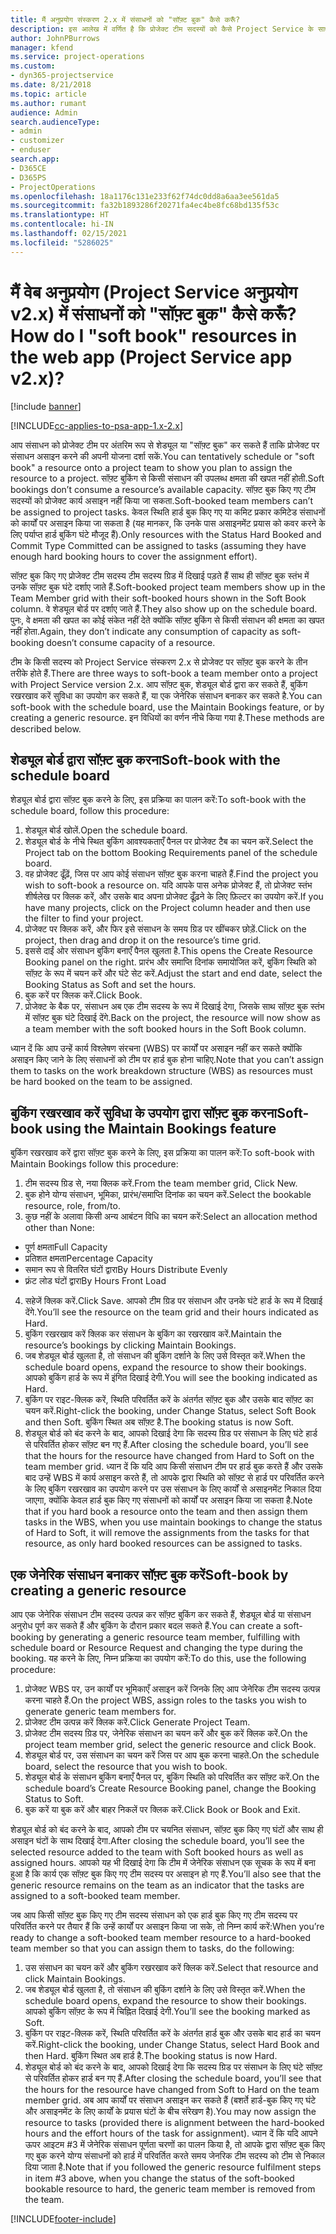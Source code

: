```yaml
---
title: मैं अनुप्रयोग संस्करण 2.x में संसाधनों को "सॉफ़्ट बुक" कैसे करूँ?
description: इस आलेख में वर्णित है कि प्रोजेक्ट टीम सदस्यों को कैसे Project Service के साथ सॉफ़्ट बुक किया जा सकता है.
author: JohnPBurrows
manager: kfend
ms.service: project-operations
ms.custom:
- dyn365-projectservice
ms.date: 8/21/2018
ms.topic: article
ms.author: rumant
audience: Admin
search.audienceType:
- admin
- customizer
- enduser
search.app:
- D365CE
- D365PS
- ProjectOperations
ms.openlocfilehash: 18a1176c131e233f62f74dc0dd8a6aa3ee561da5
ms.sourcegitcommit: fa32b1893286f20271fa4ec4be8fc68bd135f53c
ms.translationtype: HT
ms.contentlocale: hi-IN
ms.lasthandoff: 02/15/2021
ms.locfileid: "5286025"
---
```

# <a name="how-do-i-soft-book-resources-in-the-web-app-project-service-app-v2x"></a><span data-ttu-id="acc45-103">मैं वेब अनुप्रयोग (Project Service अनुप्रयोग v2.x) में संसाधनों को "सॉफ़्ट बुक" कैसे करूँ?</span><span class="sxs-lookup"><span data-stu-id="acc45-103">How do I "soft book" resources in the web app (Project Service app v2.x)?</span></span>

[!include [banner](../includes/psa-now-project-operations.md)]

[!INCLUDE[cc-applies-to-psa-app-1.x-2.x](../includes/cc-applies-to-psa-app-1x-2x.md)]

<span data-ttu-id="acc45-104">आप संसाधन को प्रोजेक्ट टीम पर अंतरिम रूप से शेड्यूल या "सॉफ़्ट बुक" कर सकते हैं ताकि प्रोजेक्ट पर संसाधन असाइन करने की अपनी योजना दर्शा सकें.</span><span class="sxs-lookup"><span data-stu-id="acc45-104">You can tentatively schedule or "soft book" a resource onto a project team to show you plan to assign the resource to a project.</span></span> <span data-ttu-id="acc45-105">सॉफ़्ट बुकिंग से किसी संसाधन की उपलब्ध क्षमता की खपत नहीं होती.</span><span class="sxs-lookup"><span data-stu-id="acc45-105">Soft bookings don’t consume a resource’s available capacity.</span></span> <span data-ttu-id="acc45-106">सॉफ़्ट बुक किए गए टीम सदस्यों को प्रोजेक्ट कार्य असाइन नहीं किया जा सकता.</span><span class="sxs-lookup"><span data-stu-id="acc45-106">Soft-booked team members can’t be assigned to project tasks.</span></span> <span data-ttu-id="acc45-107">केवल स्थिति हार्ड बुक किए गए या कमिट प्रकार कमिटेड संसाधनों को कार्यों पर असाइन किया जा सकता है (यह मानकर, कि उनके पास असाइनमेंट प्रयास को कवर करने के लिए पर्याप्त हार्ड बुकिंग घंटे मौजूद हैं).</span><span class="sxs-lookup"><span data-stu-id="acc45-107">Only resources with the Status Hard Booked and Commit Type Committed can be assigned to tasks (assuming they have enough hard booking hours to cover the assignment effort).</span></span>

<span data-ttu-id="acc45-108">सॉफ़्ट बुक किए गए प्रोजेक्ट टीम सदस्य टीम सदस्य ग्रिड में दिखाई पड़ते हैं साथ ही सॉफ़्ट बुक स्तंभ में उनके सॉफ़्ट बुक घंटे दर्शाए जाते हैं.</span><span class="sxs-lookup"><span data-stu-id="acc45-108">Soft-booked project team members show up in the Team Member grid with their soft-booked hours shown in the Soft Book column.</span></span> <span data-ttu-id="acc45-109">वे शेड्यूल बोर्ड पर दर्शाए जाते हैं.</span><span class="sxs-lookup"><span data-stu-id="acc45-109">They also show up on the schedule board.</span></span> <span data-ttu-id="acc45-110">पुनः, वे क्षमता की खपत का कोई संकेत नहीं देते क्योंकि सॉफ़्ट बुकिंग से किसी संसाधन की क्षमता का खपत नहीं होता.</span><span class="sxs-lookup"><span data-stu-id="acc45-110">Again, they don’t indicate any consumption of capacity as soft-booking doesn’t consume capacity of a resource.</span></span>

<span data-ttu-id="acc45-111">टीम के किसी सदस्य को Project Service संस्करण 2.x से प्रोजेक्ट पर सॉफ़्ट बुक करने के तीन तरीके होते हैं.</span><span class="sxs-lookup"><span data-stu-id="acc45-111">There are three ways to soft-book a team member onto a project with Project Service version 2.x.</span></span> <span data-ttu-id="acc45-112">आप सॉफ़्ट बुक, शेड्यूल बोर्ड द्वारा कर सकते हैं, बुकिंग रखरखाव करें सुविधा का उपयोग कर सकते हैं, या एक जेनेरिक संसाधन बनाकर कर सकते है.</span><span class="sxs-lookup"><span data-stu-id="acc45-112">You can soft-book with the schedule board, use the Maintain Bookings feature, or by creating a generic resource.</span></span> <span data-ttu-id="acc45-113">इन विधियों का वर्णन नीचे किया गया है.</span><span class="sxs-lookup"><span data-stu-id="acc45-113">These methods are described below.</span></span>

## <a name="soft-book-with-the-schedule-board"></a><span data-ttu-id="acc45-114">शेड्यूल बोर्ड द्वारा सॉफ़्ट बुक करना</span><span class="sxs-lookup"><span data-stu-id="acc45-114">Soft-book with the schedule board</span></span>

<span data-ttu-id="acc45-115">शेड्यूल बोर्ड द्वारा सॉफ़्ट बुक करने के लिए, इस प्रक्रिया का पालन करें:</span><span class="sxs-lookup"><span data-stu-id="acc45-115">To soft-book with the schedule board, follow this procedure:</span></span> 
1. <span data-ttu-id="acc45-116">शेड्यूल बोर्ड खोलें.</span><span class="sxs-lookup"><span data-stu-id="acc45-116">Open the schedule board.</span></span>
2. <span data-ttu-id="acc45-117">शेड्यूल बोर्ड के नीचे स्थित बुकिंग आवश्यकताएँ पैनल पर प्रोजेक्ट टैब का चयन करें.</span><span class="sxs-lookup"><span data-stu-id="acc45-117">Select the Project tab on the bottom Booking Requirements panel of the schedule board.</span></span>
3. <span data-ttu-id="acc45-118">वह प्रोजेक्ट ढूँढ़ें, जिस पर आप कोई संसाधन सॉफ़्ट बुक करना चाहते हैं.</span><span class="sxs-lookup"><span data-stu-id="acc45-118">Find the project you wish to soft-book a resource on.</span></span> <span data-ttu-id="acc45-119">यदि आपके पास अनेक प्रोजेक्ट हैं, तो प्रोजेक्ट स्तंभ शीर्षलेख पर क्लिक करें, और उसके बाद अपना प्रोजेक्ट ढूँढ़ने के लिए फ़िल्टर का उपयोग करें.</span><span class="sxs-lookup"><span data-stu-id="acc45-119">If you have many projects, click on the Project column header and then use the filter to find your project.</span></span>
4. <span data-ttu-id="acc45-120">प्रोजेक्ट पर क्लिक करें, और फिर इसे संसाधन के समय ग्रिड पर खींचकर छोड़ें.</span><span class="sxs-lookup"><span data-stu-id="acc45-120">Click on the project, then drag and drop it on the resource’s time grid.</span></span>
5. <span data-ttu-id="acc45-121">इससे दाईं ओर संसाधन बुकिंग बनाएँ पैनल खुलता है.</span><span class="sxs-lookup"><span data-stu-id="acc45-121">This opens the Create Resource Booking panel on the right.</span></span> <span data-ttu-id="acc45-122">प्रारंभ और समाप्ति दिनांक समायोजित करें, बुकिंग स्थिति को सॉफ़्ट के रूप में चयन करें और घंटे सेट करें.</span><span class="sxs-lookup"><span data-stu-id="acc45-122">Adjust the start and end date, select the Booking Status as Soft and set the hours.</span></span> 
6. <span data-ttu-id="acc45-123">बुक करें पर क्लिक करें.</span><span class="sxs-lookup"><span data-stu-id="acc45-123">Click Book.</span></span>
7. <span data-ttu-id="acc45-124">प्रोजेक्ट के बैक पर, संसाधन अब एक टीम सदस्य के रूप में दिखाई देगा, जिसके साथ सॉफ़्ट बुक स्तंभ में सॉफ़्ट बुक घंटे दिखाई देंगे.</span><span class="sxs-lookup"><span data-stu-id="acc45-124">Back on the project, the resource will now show as a team member with the soft booked hours in the Soft Book column.</span></span>

<span data-ttu-id="acc45-125">ध्यान दें कि आप उन्हें कार्य विश्लेषण संरचना (WBS) पर कार्यों पर असाइन नहीं कर सकते क्योंकि असाइन किए जाने के लिए संसाधनों को टीम पर हार्ड बुक होना चाहिए.</span><span class="sxs-lookup"><span data-stu-id="acc45-125">Note that you can’t assign them to tasks on the work breakdown structure (WBS) as resources must be hard booked on the team to be assigned.</span></span>

## <a name="soft-book-using-the-maintain-bookings-feature"></a><span data-ttu-id="acc45-126">बुकिंग रखरखाव करें सुविधा के उपयोग द्वारा सॉफ़्ट बुक करना</span><span class="sxs-lookup"><span data-stu-id="acc45-126">Soft-book using the Maintain Bookings feature</span></span>

<span data-ttu-id="acc45-127">बुकिंग रखरखाव करें द्वारा सॉफ़्ट बुक करने के लिए, इस प्रक्रिया का पालन करें:</span><span class="sxs-lookup"><span data-stu-id="acc45-127">To soft-book with Maintain Bookings follow this procedure:</span></span>
1. <span data-ttu-id="acc45-128">टीम सदस्य ग्रिड से, नया क्लिक करें.</span><span class="sxs-lookup"><span data-stu-id="acc45-128">From the team member grid, Click New.</span></span>
2. <span data-ttu-id="acc45-129">बुक होने योग्य संसाधन, भूमिका, प्रारंभ/समाप्ति दिनांक का चयन करें.</span><span class="sxs-lookup"><span data-stu-id="acc45-129">Select the bookable resource, role, from/to.</span></span>
3. <span data-ttu-id="acc45-130">कुछ नहीं के अलावा किसी अन्य आबंटन विधि का चयन करें:</span><span class="sxs-lookup"><span data-stu-id="acc45-130">Select an allocation method other than None:</span></span>
- <span data-ttu-id="acc45-131">पूर्ण क्षमता</span><span class="sxs-lookup"><span data-stu-id="acc45-131">Full Capacity</span></span>
- <span data-ttu-id="acc45-132">प्रतिशत क्षमता</span><span class="sxs-lookup"><span data-stu-id="acc45-132">Percentage Capacity</span></span>
- <span data-ttu-id="acc45-133">समान रूप से वितरित घंटों द्वारा</span><span class="sxs-lookup"><span data-stu-id="acc45-133">By Hours Distribute Evenly</span></span>
- <span data-ttu-id="acc45-134">फ़्रंट लोड घंटों द्वारा</span><span class="sxs-lookup"><span data-stu-id="acc45-134">By Hours Front Load</span></span>
4. <span data-ttu-id="acc45-135">सहेजें क्लिक करें.</span><span class="sxs-lookup"><span data-stu-id="acc45-135">Click Save.</span></span> <span data-ttu-id="acc45-136">आपको टीम ग्रिड पर संसाधन और उनके घंटे हार्ड के रूप में दिखाई देंगे.</span><span class="sxs-lookup"><span data-stu-id="acc45-136">You’ll see the resource on the team grid and their hours indicated as Hard.</span></span>
5. <span data-ttu-id="acc45-137">बुकिंग रखरखाव करें क्लिक कर संसाधन के बुकिंग का रखरखाव करें.</span><span class="sxs-lookup"><span data-stu-id="acc45-137">Maintain the resource’s bookings by clicking Maintain Bookings.</span></span>
6. <span data-ttu-id="acc45-138">जब शेड्यूल बोर्ड खुलता है, तो संसाधन की बुकिंग दर्शाने के लिए उसे विस्तृत करें.</span><span class="sxs-lookup"><span data-stu-id="acc45-138">When the schedule board opens, expand the resource to show their bookings.</span></span> <span data-ttu-id="acc45-139">आपको बुकिंग हार्ड के रूप में इंगित दिखाई देगी.</span><span class="sxs-lookup"><span data-stu-id="acc45-139">You will see the booking indicated as Hard.</span></span>
7. <span data-ttu-id="acc45-140">बुकिंग पर राइट-क्लिक करें, स्थिति परिवर्तित करें के अंतर्गत सॉफ़्ट बुक और उसके बाद सॉफ़्ट का चयन करें.</span><span class="sxs-lookup"><span data-stu-id="acc45-140">Right-click the booking, under Change Status, select Soft Book and then Soft.</span></span> <span data-ttu-id="acc45-141">बुकिंग स्थित अब सॉफ़्ट है.</span><span class="sxs-lookup"><span data-stu-id="acc45-141">The booking status is now Soft.</span></span>
8. <span data-ttu-id="acc45-142">शेड्यूल बोर्ड को बंद करने के बाद, आपको दिखाई देगा कि सदस्य ग्रिड पर संसाधन के लिए घंटे हार्ड से परिवर्तित होकर सॉफ़्ट बन गए हैं.</span><span class="sxs-lookup"><span data-stu-id="acc45-142">After closing the schedule board, you’ll see that the hours for the resource have changed from Hard to Soft on the team member grid.</span></span>
<span data-ttu-id="acc45-143">ध्यान दें कि यदि आप किसी संसाधन टीम पर हार्ड बुक करते हैं और उसके बाद उन्हें WBS में कार्य असाइन करते हैं, तो आपके द्वारा स्थिति को सॉफ़्ट से हार्ड पर परिवर्तित करने के लिए बुकिंग रखरखाव का उपयोग करने पर उस संसाधन के लिए कार्यों से असाइनमेंट निकाल दिया जाएगा, क्योंकि केवल हार्ड बुक किए गए संसाधनों को कार्यों पर असाइन किया जा सकता है.</span><span class="sxs-lookup"><span data-stu-id="acc45-143">Note that if you hard book a resource onto the team and then assign them tasks in the WBS, when you use maintain bookings to change the status of Hard to Soft, it will remove the assignments from the tasks for that resource, as only hard booked resources can be assigned to tasks.</span></span>

## <a name="soft-book-by-creating-a-generic-resource"></a><span data-ttu-id="acc45-144">एक जेनेरिक संसाधन बनाकर सॉफ़्ट बुक करें</span><span class="sxs-lookup"><span data-stu-id="acc45-144">Soft-book by creating a generic resource</span></span>

<span data-ttu-id="acc45-145">आप एक जेनेरिक संसाधन टीम सदस्य उत्पन्न कर सॉफ़्ट बुकिंग कर सकते हैं, शेड्यूल बोर्ड या संसाधन अनुरोध पूर्ण कर सकते हैं और बुकिंग के दौरान प्रकार बदल सकते हैं.</span><span class="sxs-lookup"><span data-stu-id="acc45-145">You can create a soft-booking by generating a generic resource team member, fulfilling with schedule board or Resource Request and changing the type during the booking.</span></span>
<span data-ttu-id="acc45-146">यह करने के लिए, निम्न प्रक्रिया का उपयोग करें:</span><span class="sxs-lookup"><span data-stu-id="acc45-146">To do this, use the following procedure:</span></span>

1. <span data-ttu-id="acc45-147">प्रोजेक्ट WBS पर, उन कार्यों पर भूमिकाएँ असाइन करें जिनके लिए आप जेनेरिक टीम सदस्य उत्पन्न करना चाहते हैं.</span><span class="sxs-lookup"><span data-stu-id="acc45-147">On the project WBS, assign roles to the tasks you wish to generate generic team members for.</span></span>
2. <span data-ttu-id="acc45-148">प्रोजेक्ट टीम उत्पन्न करें क्लिक करें.</span><span class="sxs-lookup"><span data-stu-id="acc45-148">Click Generate Project Team.</span></span>
3. <span data-ttu-id="acc45-149">प्रोजेक्ट टीम सदस्य ग्रिड पर, जेनेरिक संसाधन का चयन करें और बुक करें क्लिक करें.</span><span class="sxs-lookup"><span data-stu-id="acc45-149">On the project team member grid, select the generic resource and click Book.</span></span>
4. <span data-ttu-id="acc45-150">शेड्यूल बोर्ड पर, उस संसाधन का चयन करें जिस पर आप बुक करना चाहते.</span><span class="sxs-lookup"><span data-stu-id="acc45-150">On the schedule board, select the resource that you wish to book.</span></span>
5. <span data-ttu-id="acc45-151">शेड्यूल बोर्ड के संसाधन बुकिंग बनाएँ पैनल पर, बुकिंग स्थिति को परिवर्तित कर सॉफ़्ट करें.</span><span class="sxs-lookup"><span data-stu-id="acc45-151">On the schedule board’s Create Resource Booking panel, change the Booking Status to Soft.</span></span>
6. <span data-ttu-id="acc45-152">बुक करें या बुक करें और बाहर निकलें पर क्लिक करें.</span><span class="sxs-lookup"><span data-stu-id="acc45-152">Click Book or Book and Exit.</span></span>

<span data-ttu-id="acc45-153">शेड्यूल बोर्ड को बंद करने के बाद, आपको टीम पर चयनित संसाधन, सॉफ़्ट बुक किए गए घंटों और साथ ही असाइन घंटों के साथ दिखाई देगा.</span><span class="sxs-lookup"><span data-stu-id="acc45-153">After closing the schedule board, you’ll see the selected resource added to the team with Soft booked hours as well as assigned hours.</span></span> <span data-ttu-id="acc45-154">आपको यह भी दिखाई देगा कि टीम में जेनेरिक संसाधन एक सूचक के रूप में बना हुआ है कि कार्य एक सॉफ़्ट बुक किए गए टीम सदस्य पर असाइन हो गए हैं.</span><span class="sxs-lookup"><span data-stu-id="acc45-154">You’ll also see that the generic resource remains on the team as an indicator that the tasks are assigned to a soft-booked team member.</span></span>

<span data-ttu-id="acc45-155">जब आप किसी सॉफ़्ट बुक किए गए टीम सदस्य संसाधन को एक हार्ड बुक किए गए टीम सदस्य पर परिवर्तित करने पर तैयार हैं कि उन्हें कार्यों पर असाइन किया जा सके, तो निम्न कार्य करें:</span><span class="sxs-lookup"><span data-stu-id="acc45-155">When you’re ready to change a soft-booked team member resource to a hard-booked team member so that you can assign them to tasks, do the following:</span></span>

1. <span data-ttu-id="acc45-156">उस संसाधन का चयन करें और बुकिंग रखरखाव करें क्लिक करें.</span><span class="sxs-lookup"><span data-stu-id="acc45-156">Select that resource and click Maintain Bookings.</span></span>
2. <span data-ttu-id="acc45-157">जब शेड्यूल बोर्ड खुलता है, तो संसाधन की बुकिंग दर्शाने के लिए उसे विस्तृत करें.</span><span class="sxs-lookup"><span data-stu-id="acc45-157">When the schedule board opens, expand the resource to show their bookings.</span></span> <span data-ttu-id="acc45-158">आपको बुकिंग सॉफ़्ट के रूप में चिह्नित दिखाई देगी.</span><span class="sxs-lookup"><span data-stu-id="acc45-158">You’ll see the booking marked as Soft.</span></span>
3. <span data-ttu-id="acc45-159">बुकिंग पर राइट-क्लिक करें, स्थिति परिवर्तित करें के अंतर्गत हार्ड बुक और उसके बाद हार्ड का चयन करें.</span><span class="sxs-lookup"><span data-stu-id="acc45-159">Right-click the booking, under Change Status, select Hard Book and then Hard.</span></span> <span data-ttu-id="acc45-160">बुकिंग स्थित अब हार्ड है.</span><span class="sxs-lookup"><span data-stu-id="acc45-160">The booking status is now Hard.</span></span>
4. <span data-ttu-id="acc45-161">शेड्यूल बोर्ड को बंद करने के बाद, आपको दिखाई देगा कि सदस्य ग्रिड पर संसाधन के लिए घंटे सॉफ़्ट से परिवर्तित होकर हार्ड बन गए हैं.</span><span class="sxs-lookup"><span data-stu-id="acc45-161">After closing the schedule board, you’ll see that the hours for the resource have changed from Soft to Hard on the team member grid.</span></span> <span data-ttu-id="acc45-162">अब आप कार्यों पर संसाधन असाइन कर सकते हैं (बशर्ते हार्ड-बुक किए गए घंटे और असाइनमेंट के लिए कार्यों के प्रयास घंटों के बीच संरेखण है).</span><span class="sxs-lookup"><span data-stu-id="acc45-162">You may now assign the resource to tasks (provided there is alignment between the hard-booked hours and the effort hours of the task for assignment).</span></span> <span data-ttu-id="acc45-163">ध्यान दें कि यदि आपने ऊपर आइटम #3 में जेनेरिक संसाधन पूर्णता चरणों का पालन किया है, तो आपके द्वारा सॉफ़्ट बुक किए गए बुक करने योग्य संसाधनों को हार्ड में परिवर्तित करते समय जेनरिक टीम सदस्य को टीम से निकाल दिया जाता है.</span><span class="sxs-lookup"><span data-stu-id="acc45-163">Note that if you followed the generic resource fulfilment steps in item #3 above, when you change the status of the soft-booked bookable resource to hard, the generic team member is removed from the team.</span></span>


[!INCLUDE[footer-include](../includes/footer-banner.md)]